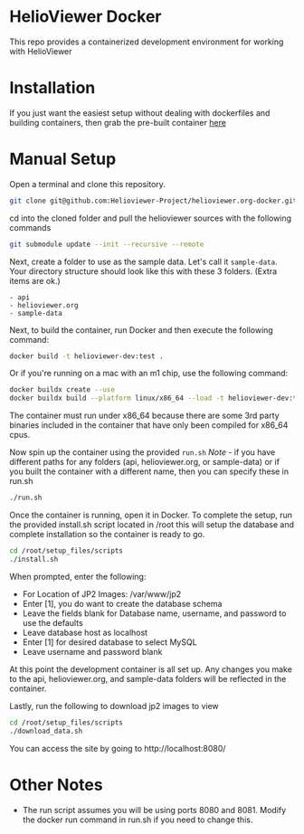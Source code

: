 # HelioViewer Docker
This repo provides a containerized development environment for working with HelioViewer

# Installation
If you just want the easiest setup without dealing with dockerfiles and building
containers, then grab the pre-built container [here](https://hub.docker.com/repository/docker/dgarciabriseno/helioviewer.org-docker/general)

# Manual Setup
Open a terminal and clone this repository.
```bash
git clone git@github.com:Helioviewer-Project/helioviewer.org-docker.git
```

cd into the cloned folder and pull the helioviewer sources with the following commands
```bash
git submodule update --init --recursive --remote
```

Next, create a folder to use as the sample data. Let's call it `sample-data`.
Your directory structure should look like this with these 3 folders. (Extra
items are ok.)
```
- api
- helioviewer.org
- sample-data
```

Next, to build the container, run Docker and then execute the following command:
```bash
docker build -t helioviewer-dev:test .
```

Or if you're running on a mac with an m1 chip, use the following command:
```bash
docker buildx create --use
docker buildx build --platform linux/x86_64 --load -t helioviewer-dev:test
```
The container must run under x86\_64 because there are some 3rd party binaries included in the container that have only been compiled for x86\_64 cpus.

Now spin up the container using the provided `run.sh`
*Note* - if you have different paths for any folders (api, helioviewer.org, or sample-data)
or if you built the container with a different name, then you can specify these in run.sh
```bash
./run.sh
```

Once the container is running, open it in Docker. To complete the setup,
run the provided install.sh script located in /root this will setup the database
and complete installation so the container is ready to go.
```bash
cd /root/setup_files/scripts
./install.sh
```

When prompted, enter the following:
- For Location of JP2 Images: /var/www/jp2
- Enter [1], you do want to create the database schema
- Leave the fields blank for Database name, username, and password to use the defaults
- Leave database host as localhost
- Enter [1] for desired database to select MySQL
- Leave username and password blank

At this point the development container is all set up.
Any changes you make to the api, helioviewer.org, and sample-data folders
will be reflected in the container.

Lastly, run the following to download jp2 images to view
```bash
cd /root/setup_files/scripts
./download_data.sh
```

You can access the site by going to http://localhost:8080/

# Other Notes
- The run script assumes you will be using ports 8080 and 8081. Modify the docker run command in
  run.sh if you need to change this.
